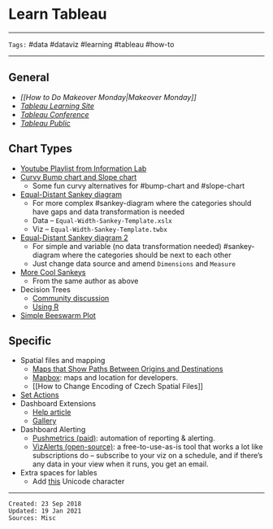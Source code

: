 # Learn Tableau

---

`Tags:` #data #dataviz #learning #tableau #how-to 

---

## General
* *[[How to Do Makeover Monday|Makeover Monday]]*
* *[Tableau Learning Site](https://www.tableau.com/learn)*
* *[Tableau Conference](https://www.tableau.com/community/events/conference)*
* *[Tableau Public](https://public.tableau.com/en-gb/gallery)*

## Chart Types
* [Youtube Playlist from Information Lab](https://www.youtube.com/playlist?list=PL_t5OlLHbVGxFSiWXUsEQrDPvFd1Nhxiu)
* [Curvy Bump chart and Slope chart](https://www.flerlagetwins.com/2019/03/curvy-bump-chart-slope-chart-template_27.html)
	* Some fun curvy alternatives for #bump-chart and #slope-chart
* [Equal-Distant Sankey diagram](https://www.flerlagetwins.com/2018/04/sankey-template.html)
	* For more complex #sankey-diagram where the categories should have gaps and data transformation is needed
	* Data – `Equal-Width-Sankey-Template.xslx`
	* Viz – `Equal-Width-Sankey-Template.twbx`
* [Equal-Distant Sankey diagram 2](https://www.theinformationlab.co.uk/2018/03/09/build-sankey-diagram-tableau-without-data-prep-beforehand/)
	* For simple and variable (no data transformation needed) #sankey-diagram where the categories should be next to each other
	* Just change data source and amend `Dimensions` and `Measure`
* [More Cool Sankeys](https://www.flerlagetwins.com/2019/04/more-sankey-templates.html)
	* From the same author as above
* Decision Trees
	* [Community discussion](https://community.tableau.com/s/question/0D54T00000C5Q1ISAV/decision-trees-flow-diagrams-sankeys-in-tableau-here-is-a-solution-)
	* [Using R](https://boraberan.wordpress.com/2014/02/07/decision-trees-in-tableau-using-r/)
* [Simple Beeswarm Plot](https://www.flerlagetwins.com/2020/11/beeswarm.html)

## Specific
* Spatial files and mapping
    * [Maps that Show Paths Between Origins and Destinations](https://onlinehelp.tableau.com/current/pro/desktop/en-us/maps_howto_origin_destination.html)
	* [Mapbox](https://www.mapbox.com/): maps and location for developers.
	* [[How to Change Encoding of Czech Spatial Files]]
* [Set Actions](https://www.artofthevizable.com/?mc_cid=75e8be54c0&mc_eid=6253eeeab0)
* Dashboard Extensions
	* [Help article](https://help.tableau.com/current/pro/desktop/en-gb/dashboard_extensions.htm)
	* [Gallery](https://extensiongallery.tableau.com/extensions?version=2020.3&per-page=50)
* Dashboard Alerting
	* [Pushmetrics (paid)](https://pushmetrics.io/): automation of reporting & alerting.
	* [VizAlerts (open-source)](https://community.tableau.com/s/group/0F94T000000gQijSAE/vizalerts): a free-to-use-as-is tool that works a lot like subscriptions do – subscribe to your viz on a schedule, and if there’s any data in your view when it runs, you get an email.
* Extra spaces for lables
	* Add [this](https://www.compart.com/en/unicode/U+2800) Unicode character


---

    Created: 23 Sep 2018
    Updated: 19 Jan 2021
	Sources: Misc
    